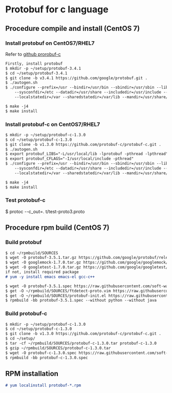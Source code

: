 # Protobuf for c language

## Procedure compile and install (CentOS 7)
### Install protobuf on CentOS7/RHEL7
Refer to [github prorobuf-c](https://github.com/protobuf-c/protobuf-c)
```markdown
Firstly, install protobuf
$ mkdir -p ~/setup/protobuf-3.4.1
$ cd ~/setup/protobuf-3.4.1
$ git clone -b v3.4.1 https://github.com/google/protobuf.git .
$ ./autogen.sh
$ ./configure --prefix=/usr --bindir=/usr/bin --sbindir=/usr/sbin --libexecdir=/usr/libexec \
    --sysconfdir=/etc --datadir=/usr/share --includedir=/usr/include --libdir=/usr/lib64 
    --localstatedir=/var --sharedstatedir=/var/lib --mandir=/usr/share/man --infodir=/usr/share/info

$ make -j4
$ make install
```

### Install protobuf-c on CentOS7/RHEL7
```markdown
$ mkdir -p ~/setup/protobuf-c-1.3.0
$ cd ~/setup/protobuf-c-1.3.0
$ git clone -b v1.3.0 https://github.com/protobuf-c/protobuf-c.git .
$ ./autogen.sh
$ export protobuf_LIBS="-L/usr/local/lib -lprotobuf -pthread -lpthread"
$ export protobuf_CFLAGS="-I/usr/local/include -pthread"
$ ./configure --prefix=/usr --bindir=/usr/bin --sbindir=/usr/sbin --libexecdir=/usr/libexec \
    --sysconfdir=/etc --datadir=/usr/share --includedir=/usr/include --libdir=/usr/lib64 
    --localstatedir=/var --sharedstatedir=/var/lib --mandir=/usr/share/man --infodir=/usr/share/info

$ make -j4
$ make install
```
### Test protobuf-c
$ protoc --c_out=. t/test-proto3.proto

## Procedure rpm build (CentOS 7)
### Build protobuf
```markdown
$ cd ~/rpmbuild/SOURCES
$ wget -O protobuf-3.5.1.tar.gz https://github.com/google/protobuf/releases/download/v3.5.1/protobuf-all-3.5.1.tar.gz
$ wget -O googlemock-1.7.0.tar.gz https://github.com/google/googlemock/archive/release-1.7.0.tar.gz#/googlemock-1.7.0.tar.gz
$ wget -O googletest-1.7.0.tar.gz https://github.com/google/googletest/archive/release-1.7.0.tar.gz#/googletest-1.7.0.tar.gz
if not, install required package
# yum -y install emacs emacs-el gcc-c++

$ wget -O protobuf-3.5.1.spec https://raw.githubusercontent.com/soft-way/utility/master/rpm/protobuf-3.5.1.spec
$ get -O ~/rpmbuild/SOURCES/ftdetect-proto.vim https://raw.githubusercontent.com/soft-way/utility/master/rpm/ftdetect-proto.vim
$ get -O ~/rpmbuild/SOURCES/protobuf-init.el https://raw.githubusercontent.com/soft-way/utility/master/rpm/protobuf-init.el
$ rpmbuild -bb protobuf-3.5.1.spec --without python --without java

```
### Build protobuf-c
```markdown
$ mkdir -p ~/setup/protobuf-c-1.3.0
$ cd ~/setup/protobuf-c-1.3.0
$ git clone -b v1.3.0 https://github.com/protobuf-c/protobuf-c.git .
$ cd ~/setup/
$ tar -cf ~/rpmbuild/SOURCES/protobuf-c-1.3.0.tar protobuf-c-1.3.0
$ gzip ~/rpmbuild/SOURCES/protobuf-c-1.3.0.tar
$ wget -O protobuf-c-1.3.0.spec https://raw.githubusercontent.com/soft-way/utility/master/rpm/protobuf-c-1.3.0.spec
$ rpmbuild -bb protobuf-c-1.3.0.spec

```

## RPM installation
```markdown
# yum localinstall protobuf-*.rpm
```
